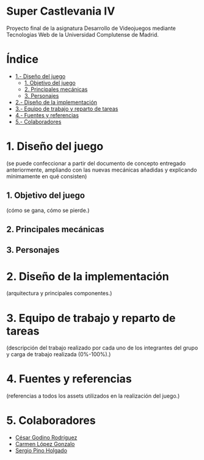 # Super Castlevania IV
Proyecto final de la asignatura Desarrollo de Videojuegos mediante Tecnologias Web de la Universidad Complutense de Madrid.

# Índice

* [1.- Diseño del juego](https://github.com/DVI-SC4/SuperCastlevania4#1-dise%C3%B1o-del-juego)
	* [1. Objetivo del juego](https://github.com/DVI-SC4/SuperCastlevania4#1-objetivo-del-juego) 
	* [2. Principales mecánicas](https://github.com/DVI-SC4/SuperCastlevania4#2-principales-mec%C3%A1nicas)
	* [3. Personajes](https://github.com/DVI-SC4/SuperCastlevania4#3-personajes)
* [2.- Diseño de la implementación](https://github.com/DVI-SC4/SuperCastlevania4#2-dise%C3%B1o-de-la-implementaci%C3%B3n)
* [3.- Equipo de trabajo y reparto de tareas](https://github.com/DVI-SC4/SuperCastlevania4#3-equipo-de-trabajo-y-reparto-de-tareas)
* [4.- Fuentes y referencias](https://github.com/DVI-SC4/SuperCastlevania4#4-fuentes-y-referencias)
* [5.- Colaboradores](https://github.com/DVI-SC4/SuperCastlevania4#5-colaboradores)

# 1. Diseño del juego

(se puede confeccionar a partir del documento de concepto entregado anteriormente, ampliando con las nuevas mecánicas añadidas y explicando mínimamente en qué consisten)
	
## 1. Objetivo del juego

(cómo se gana, cómo se pierde.)

## 2. Principales mecánicas
## 3. Personajes

# 2. Diseño de la implementación

(arquitectura y principales componentes.)

# 3. Equipo de trabajo y reparto de tareas

(descripción del trabajo realizado por cada uno de los integrantes del grupo y carga de trabajo realizada (0%-100%).)

# 4. Fuentes y referencias

(referencias a todos los assets utilizados en la realización del juego.)

# 5. Colaboradores

* [César Godino Rodríguez](https://github.com/cloudgrey)
* [Carmen López Gonzalo](https://github.com/calope03)
* [Sergio Pino Holgado](https://github.com/sepino)
